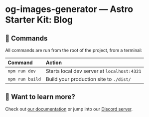 # og-images-generator — Astro Starter Kit: Blog

## 🧞 Commands

All commands are run from the root of the project, from a terminal:

| Command         | Action                                      |
| :-------------- | :------------------------------------------ |
| `npm run dev`   | Starts local dev server at `localhost:4321` |
| `npm run build` | Build your production site to `./dist/`     |

## 👀 Want to learn more?

Check out [our documentation](https://docs.astro.build) or jump into our [Discord server](https://astro.build/chat).
